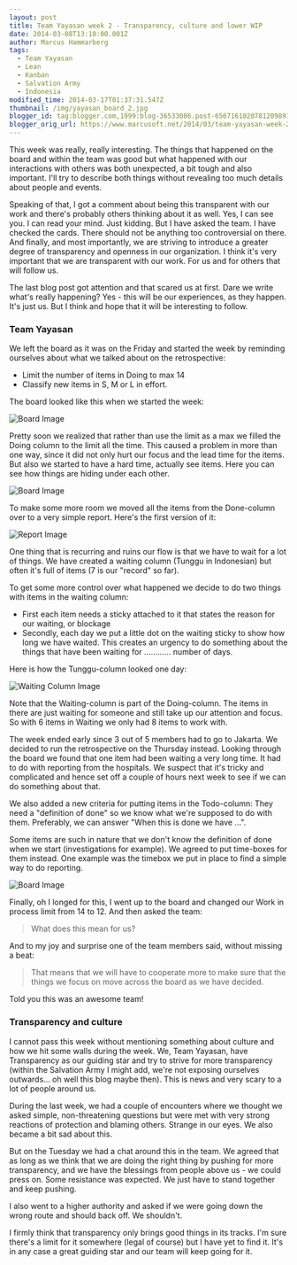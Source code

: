 ```yaml
---
layout: post
title: Team Yayasan week 2 - Transparency, culture and lower WIP
date: 2014-03-08T13:10:00.001Z
author: Marcus Hammarberg
tags:
  - Team Yayasan
  - Lean
  - Kanban
  - Salvation Army
  - Indonesia
modified_time: 2014-03-17T01:37:31.547Z
thumbnail: /img/yayasan_board_2.jpg
blogger_id: tag:blogger.com,1999:blog-36533086.post-6567161020781209891
blogger_orig_url: https://www.marcusoft.net/2014/03/team-yayasan-week-2-transparency.html
---
```


This week was really, really interesting. The things that happened on the board and within the team was good but what happened with our interactions with others was both unexpected, a bit tough and also important. I'll try to describe both things without revealing too much details about people and events.

Speaking of that, I got a comment about being this transparent with our work and there's probably others thinking about it as well. Yes, I can see you. I can read your mind. Just kidding. But I have asked the team. I have checked the cards. There should not be anything too controversial on there. And finally, and most importantly, we are striving to introduce a greater degree of transparency and openness in our organization. I think it's very important that we are transparent with our work. For us and for others that will follow us.

The last blog post got attention and that scared us at first. Dare we write what's really happening? Yes - this will be our experiences, as they happen. It's just us. But I think and hope that it will be interesting to follow.

### Team Yayasan

We left the board as it was on the Friday and started the week by reminding ourselves about what we talked about on the retrospective:

- Limit the number of items in Doing to max 14
- Classify new items in S, M or L in effort.

The board looked like this when we started the week:

![Board Image](/img/yayasan_board_2.jpg)

Pretty soon we realized that rather than use the limit as a max we filled the Doing column to the limit all the time. This caused a problem in more than one way, since it did not only hurt our focus and the lead time for the items. But also we started to have a hard time, actually see items. Here you can see how things are hiding under each other.

![Board Image](/img/yayasan_board_3.jpg)

To make some more room we moved all the items from the Done-column over to a very simple report. Here's the first version of it:

![Report Image](/img/yayasan_count.jpg)

One thing that is recurring and ruins our flow is that we have to wait for a lot of things. We have created a waiting column (Tunggu in Indonesian) but often it's full of items (7 is our "record" so far).

To get some more control over what happened we decide to do two things with items in the waiting column:

- First each item needs a sticky attached to it that states the reason for our waiting, or blockage
- Secondly, each day we put a little dot on the waiting sticky to show how long we have waited. This creates an urgency to do something about the things that have been waiting for ............ number of days.

Here is how the Tunggu-column looked one day:

![Waiting Column Image](/img/yayasan_wating_column.png)

Note that the Waiting-column is part of the Doing-column. The items in there are just waiting for someone and still take up our attention and focus. So with 6 items in Waiting we only had 8 items to work with.

The week ended early since 3 out of 5 members had to go to Jakarta. We decided to run the retrospective on the Thursday instead. Looking through the board we found that one item had been waiting a very long time. It had to do with reporting from the hospitals. We suspect that it's tricky and complicated and hence set off a couple of hours next week to see if we can do something about that.

We also added a new criteria for putting items in the Todo-column: They need a "definition of done" so we know what we're supposed to do with them. Preferably, we can answer "When this is done we have ...".

Some items are such in nature that we don't know the definition of done when we start (investigations for example). We agreed to put time-boxes for them instead. One example was the timebox we put in place to find a simple way to do reporting.

![Board Image](/img/yayasan_board_3.jpg)

Finally, oh I longed for this, I went up to the board and changed our Work in process limit from 14 to 12. And then asked the team:

> What does this mean for us?

And to my joy and surprise one of the team members said, without missing a beat:

> That means that we will have to cooperate more to make sure that the things we focus on move across the board as we have decided.

Told you this was an awesome team!

### Transparency and culture

I cannot pass this week without mentioning something about culture and how we hit some walls during the week. We, Team Yayasan, have Transparency as our guiding star and try to strive for more transparency (within the Salvation Army I might add, we're not exposing ourselves outwards... oh well this blog maybe then). This is news and very scary to a lot of people around us.

During the last week, we had a couple of encounters where we thought we asked simple, non-threatening questions but were met with very strong reactions of protection and blaming others. Strange in our eyes. We also became a bit sad about this.

But on the Tuesday we had a chat around this in the team. We agreed that as long as we think that we are doing the right thing by pushing for more transparency, and we have the blessings from people above us - we could press on. Some resistance was expected. We just have to stand together and keep pushing.

I also went to a higher authority and asked if we were going down the wrong route and should back off. We shouldn't.

I firmly think that transparency only brings good things in its tracks. I'm sure there's a limit for it somewhere (legal of course) but I have yet to find it. It's in any case a great guiding star and our team will keep going for it.
